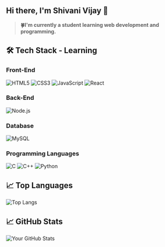 ## Hi there, I'm Shivani Vijay 👋
  > **🍀I'm currently a student learning web development and programming.**


 
## 🛠️ Tech Stack - Learning

### Front-End
![HTML5](https://img.shields.io/badge/HTML5-E34F26?style=for-the-badge&logo=html5&logoColor=white)
![CSS3](https://img.shields.io/badge/CSS3-1572B6?style=for-the-badge&logo=css3&logoColor=white)
![JavaScript](https://img.shields.io/badge/JavaScript-F7DF1E?style=for-the-badge&logo=javascript&logoColor=black)
![React](https://img.shields.io/badge/React-20232A?style=for-the-badge&logo=react&logoColor=61DAFB)

### Back-End
![Node.js](https://img.shields.io/badge/Node.js-339933?style=for-the-badge&logo=nodedotjs&logoColor=white)

### Database
![MySQL](https://img.shields.io/badge/MySQL-4479A1?style=for-the-badge&logo=mysql&logoColor=white)

### Programming Languages
![C](https://img.shields.io/badge/C-A8B9CC?style=for-the-badge&logo=c&logoColor=white)
![C++](https://img.shields.io/badge/C++-00599C?style=for-the-badge&logo=c%2B%2B&logoColor=white)
![Python](https://img.shields.io/badge/Python-3776AB?style=for-the-badge&logo=python&logoColor=white)

## 📈 Top Languages
![Top Langs](https://github-readme-stats.vercel.app/api/top-langs/?username=shivaniivijay&layout=compact)

## 📈 GitHub Stats
![Your GitHub Stats](https://github-readme-stats.vercel.app/api?username=shivaniivijay&show_icons=true&theme=radical)


<!---
shivaniivijay/shivaniivijay is a ✨ special ✨ repository because its `README.md` (this file) appears on your GitHub profile.
You can click the Preview link to take a look at your changes.
--->
